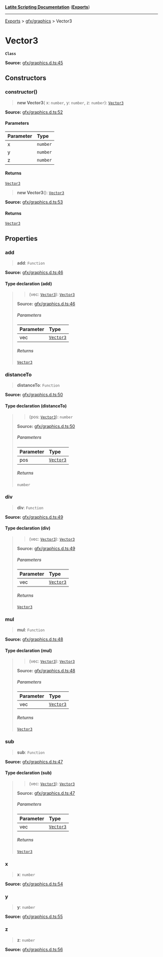 [**Latite Scripting Documentation**](../../README.md) ([**Exports**](../../exports.md))

---

[Exports](../../exports.md) > [gfx/graphics](../index.md) > Vector3

# Vector3

**`Class`**

**Source:** [gfx/graphics.d.ts:45](https://github.com/LatiteScripting/latitescripting.github.io/blob/a4de419/definitions/gfx/graphics.d.ts#L45)

## Constructors

### constructor()

> **new Vector3**(
> x: `number`,
> y: `number`,
> z: `number`): [`Vector3`](class.Vector3.md)

**Source:** [gfx/graphics.d.ts:52](https://github.com/LatiteScripting/latitescripting.github.io/blob/a4de419/definitions/gfx/graphics.d.ts#L52)

#### Parameters

| Parameter | Type     |
| :-------- | :------- |
| x         | `number` |
| y         | `number` |
| z         | `number` |

#### Returns

[`Vector3`](class.Vector3.md)

> **new Vector3**(): [`Vector3`](class.Vector3.md)

**Source:** [gfx/graphics.d.ts:53](https://github.com/LatiteScripting/latitescripting.github.io/blob/a4de419/definitions/gfx/graphics.d.ts#L53)

#### Returns

[`Vector3`](class.Vector3.md)

## Properties

### add

> **add**: `Function`

**Source:** [gfx/graphics.d.ts:46](https://github.com/LatiteScripting/latitescripting.github.io/blob/a4de419/definitions/gfx/graphics.d.ts#L46)

#### Type declaration (add)

> > (vec: [`Vector3`](class.Vector3.md)): [`Vector3`](class.Vector3.md)
>
> **Source:** [gfx/graphics.d.ts:46](https://github.com/LatiteScripting/latitescripting.github.io/blob/a4de419/definitions/gfx/graphics.d.ts#L46)
>
> ##### Parameters
>
> | Parameter | Type                          |
> | :-------- | :---------------------------- |
> | vec       | [`Vector3`](class.Vector3.md) |
>
> ##### Returns
>
> [`Vector3`](class.Vector3.md)

### distanceTo

> **distanceTo**: `Function`

**Source:** [gfx/graphics.d.ts:50](https://github.com/LatiteScripting/latitescripting.github.io/blob/a4de419/definitions/gfx/graphics.d.ts#L50)

#### Type declaration (distanceTo)

> > (pos: [`Vector3`](class.Vector3.md)): `number`
>
> **Source:** [gfx/graphics.d.ts:50](https://github.com/LatiteScripting/latitescripting.github.io/blob/a4de419/definitions/gfx/graphics.d.ts#L50)
>
> ##### Parameters
>
> | Parameter | Type                          |
> | :-------- | :---------------------------- |
> | pos       | [`Vector3`](class.Vector3.md) |
>
> ##### Returns
>
> `number`

### div

> **div**: `Function`

**Source:** [gfx/graphics.d.ts:49](https://github.com/LatiteScripting/latitescripting.github.io/blob/a4de419/definitions/gfx/graphics.d.ts#L49)

#### Type declaration (div)

> > (vec: [`Vector3`](class.Vector3.md)): [`Vector3`](class.Vector3.md)
>
> **Source:** [gfx/graphics.d.ts:49](https://github.com/LatiteScripting/latitescripting.github.io/blob/a4de419/definitions/gfx/graphics.d.ts#L49)
>
> ##### Parameters
>
> | Parameter | Type                          |
> | :-------- | :---------------------------- |
> | vec       | [`Vector3`](class.Vector3.md) |
>
> ##### Returns
>
> [`Vector3`](class.Vector3.md)

### mul

> **mul**: `Function`

**Source:** [gfx/graphics.d.ts:48](https://github.com/LatiteScripting/latitescripting.github.io/blob/a4de419/definitions/gfx/graphics.d.ts#L48)

#### Type declaration (mul)

> > (vec: [`Vector3`](class.Vector3.md)): [`Vector3`](class.Vector3.md)
>
> **Source:** [gfx/graphics.d.ts:48](https://github.com/LatiteScripting/latitescripting.github.io/blob/a4de419/definitions/gfx/graphics.d.ts#L48)
>
> ##### Parameters
>
> | Parameter | Type                          |
> | :-------- | :---------------------------- |
> | vec       | [`Vector3`](class.Vector3.md) |
>
> ##### Returns
>
> [`Vector3`](class.Vector3.md)

### sub

> **sub**: `Function`

**Source:** [gfx/graphics.d.ts:47](https://github.com/LatiteScripting/latitescripting.github.io/blob/a4de419/definitions/gfx/graphics.d.ts#L47)

#### Type declaration (sub)

> > (vec: [`Vector3`](class.Vector3.md)): [`Vector3`](class.Vector3.md)
>
> **Source:** [gfx/graphics.d.ts:47](https://github.com/LatiteScripting/latitescripting.github.io/blob/a4de419/definitions/gfx/graphics.d.ts#L47)
>
> ##### Parameters
>
> | Parameter | Type                          |
> | :-------- | :---------------------------- |
> | vec       | [`Vector3`](class.Vector3.md) |
>
> ##### Returns
>
> [`Vector3`](class.Vector3.md)

### x

> **x**: `number`

**Source:** [gfx/graphics.d.ts:54](https://github.com/LatiteScripting/latitescripting.github.io/blob/a4de419/definitions/gfx/graphics.d.ts#L54)

### y

> **y**: `number`

**Source:** [gfx/graphics.d.ts:55](https://github.com/LatiteScripting/latitescripting.github.io/blob/a4de419/definitions/gfx/graphics.d.ts#L55)

### z

> **z**: `number`

**Source:** [gfx/graphics.d.ts:56](https://github.com/LatiteScripting/latitescripting.github.io/blob/a4de419/definitions/gfx/graphics.d.ts#L56)
